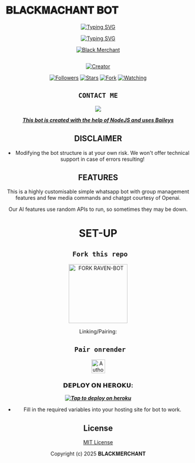# 𝐁𝐋𝐀𝐂𝐊𝐌𝐀𝐂𝐇𝐀𝐍𝐓 𝐁𝐎𝐓
<div align="center">
<a href="https://git.io/typing-svg"><img src="https://readme-typing-svg.demolab.com?font=Black+Ops+One&size=50&pause=1000&color=1BAFBAFF&center=true&width=910&height=100&lines=HI+THIS+IS+BLACKMACHANT-MD;A+MULTI+DEVICE+WHATSAPP+BOT;SCRIPTED+BY+BLACKIE+TECH;STAR+AND+FORK+OUR+REPO" alt="Typing SVG" /></a>
  </p>


  [![Typing SVG](https://readme-typing-svg.herokuapp.com?font=Rockstar-ExtraBold&size=30&pause=1000&color=ff00bd&center=true&vCenter=true&width=815&height=60&lines=▭+▬+▭+▬+▭+▬+▭+▬+▭+▬+▭)](https://git.io/typing-svg)

  
<p align="center">
  
[![Black Merchant](https://github.com/Blackie254.png?lenght=50width=50)](https://github.com/Blackie254)
</p>
<p align="center">
  <a href="#"><img src="http://readme-typing-svg.herokuapp.com?color=d1fa02&center=true&vCenter=true&multiline=false&lines=𝐁𝐋𝐀𝐂𝐊𝐌𝐀𝐂𝐇𝐀𝐍𝐓 𝐁𝐎𝐓" alt="">
</p>
<p align="center">
<a href="#"><img title="Creator" src="https://img.shields.io/badge/Creator- 𝐁𝐋𝐀𝐂𝐊𝐌𝐄𝐑𝐂𝐇𝐀𝐍𝐓-blue.svg?style=for-the-badge&logo=github"></a>
</p>
<p align="center">
<a href="https://github.com/Blackie254?tab=followers"><img title="Followers" src="https://img.shields.io/github/followers/Blackie254?label=Followers&style=social"></a>
<a href="https://github.com/Blackie254/black-super-bot/stargazers/"><img title="Stars" src="https://img.shields.io/github/stars/Blackie254/black-super-bot?&style=social"></a>
<a href="https://github.com/Blackie254/black-super-bot/network/members"><img title="Fork" src="https://img.shields.io/github/forks/Blackie254/black-super-bot?style=social"></a>
<a href="https://github.com/Blackie254/black-super-bot/watchers"><img title="Watching" src="https://img.shields.io/github/watchers/Blackie254/black-super-bot?label=Watching&style=social"></a>
</p>
 

## ```CONTACT ME```

<p align="center">

<a href="https://api.whatsapp.com/send?phone=254768792955&text=Hello+black"><img src="https://img.shields.io/badge/Contact 𝐁𝐋𝐀𝐂𝐊𝐌𝐀𝐂𝐇𝐀𝐍𝐓 -25D366?style=for-the-badge&logo=whatsapp&logoColor=white" />


***This bot is created with the help of NodeJS and uses [Baileys](https://github.com/whiskeysockets/Baileys)***


## DISCLAIMER
- Modifying the bot structure is at your own risk. We won't offer technical support in case of errors resulting!

## FEATURES
This is a highly customisable simple whatsapp bot with group management features and few media commands and chatgpt courtesy of Openai.

Our AI features use random APIs to run, so sometimes they may be down.

# SET-UP

## ` Fork this repo`
<p align="centre">
<a href="https://github.com/Blackie254/black-super-bot/fork"><img src="https://img.shields.io/badge/Fork%20Create-purple?style=for-the-badge&logo=github" alt="FORK RAVEN-BOT" width="160"></a>
<p/>
  
Linking/Pairing:
## ` Pair onrender`
<p align="centre">
<a href="https://blackie-md-ifgg.onrender.com"><img height= "37" title="Author" src="https://img.shields.io/badge/Session-green?style=for-the-badge&logo=render"></a>
<p/>
            

###  𝗗𝗘𝗣𝗟𝗢𝗬 𝗢𝗡 𝗛𝗘𝗥𝗢𝗞𝗨:


 
 ***[![Tap to deploy on heroku](https://www.herokucdn.com/deploy/button.svg)](https://blacks-progressive-center.vercel.app/)***
 

    

- Fill in the required variables into your hosting site for bot to work.
 </h2>
     

    
 





## License

[MIT License]((https://github.com/Blackie254/black-super-bot)/LICENSE)

Copyright (c) 2025 𝐁𝐋𝐀𝐂𝐊𝐌𝐄𝐑𝐂𝐇𝐀𝐍𝐓  

